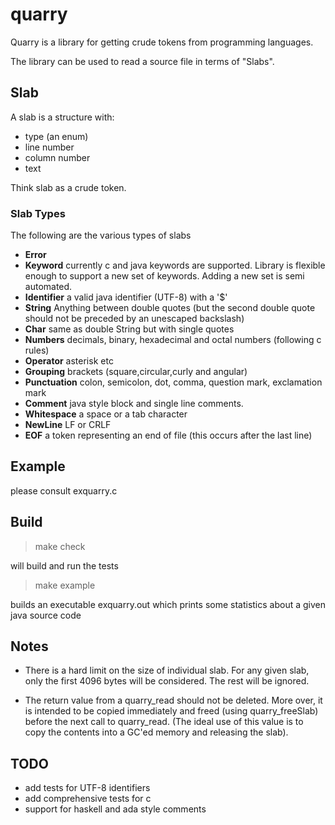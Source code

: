 # quarry

Quarry is a library for getting crude tokens from programming languages.

The library can be used to read a source file in terms of "Slabs".

## Slab 
A slab is a structure with:
*  type (an enum)
* line number
* column number
* text 

Think slab as a crude token.

### Slab Types
The following are the various types of slabs
*  __Error__ 
*  __Keyword__ currently c and java keywords are supported. Library is
flexible enough to support a new set of keywords. Adding a new set is semi automated. 
*  __Identifier__ a valid java identifier  (UTF-8) with a '$'
*  __String__  Anything between double quotes (but the second double quote
should not be preceded by an unescaped backslash)
*  __Char__ same as double String but with single quotes
*  __Numbers__ decimals, binary, hexadecimal and octal numbers (following c rules)
*  __Operator__  asterisk etc
*  __Grouping__ brackets (square,circular,curly and angular)
*  __Punctuation__ colon, semicolon, dot, comma, question mark, exclamation
mark 
*  __Comment__ java style block and single line comments. 
*  __Whitespace__ a space or a tab character
*  __NewLine__ LF or CRLF
*  __EOF__ a token representing an end of file (this occurs after the last
line)

## Example
please consult exquarry.c

## Build
> make check

will build and run the tests

> make example

builds an executable exquarry.out which prints some statistics about a given
java source code

## Notes

* There is a hard limit on the size of individual slab. For any given slab, only
the first 4096 bytes will be considered. The rest will be ignored.

* The return value from a quarry_read should not be deleted. More over, it is
intended to be copied immediately and freed (using quarry_freeSlab) before the
next call to quarry_read. (The ideal use of this value is to copy the contents into a GC'ed 
memory and releasing the slab).

## TODO
* add tests for UTF-8 identifiers
* add comprehensive tests for c
* support for haskell and ada style comments
